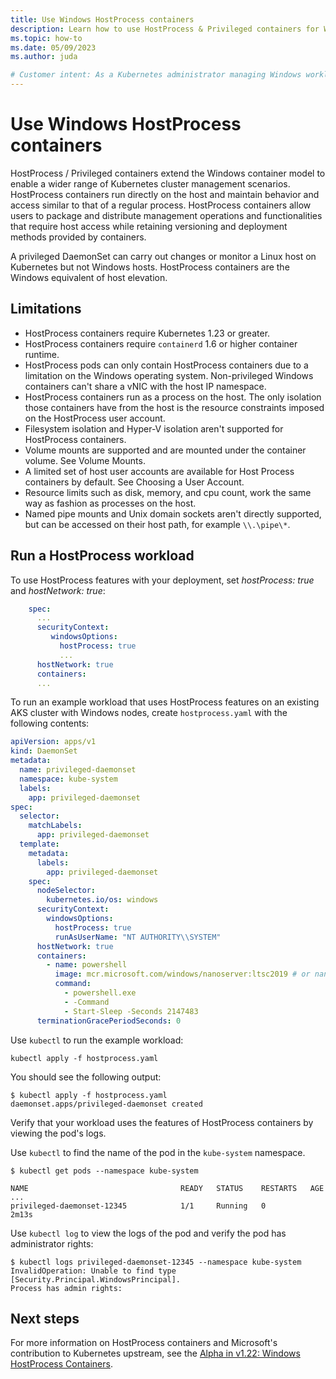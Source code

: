 ```yaml
---
title: Use Windows HostProcess containers
description: Learn how to use HostProcess & Privileged containers for Windows workloads on AKS
ms.topic: how-to
ms.date: 05/09/2023
ms.author: juda

# Customer intent: As a Kubernetes administrator managing Windows workloads, I want to deploy HostProcess containers, so that I can access host-level functionalities while maintaining the benefits of containerization for improved cluster management.
---
```


# Use Windows HostProcess containers

HostProcess / Privileged containers extend the Windows container model to enable a wider range of Kubernetes cluster management scenarios. HostProcess containers run directly on the host and maintain behavior and access similar to that of a regular process. HostProcess containers allow users to package and distribute management operations and functionalities that require host access while retaining versioning and deployment methods provided by containers.

A privileged DaemonSet can carry out changes or monitor a Linux host on Kubernetes but not Windows hosts. HostProcess containers are the Windows equivalent of host elevation.

## Limitations

* HostProcess containers require Kubernetes 1.23 or greater.
* HostProcess containers require `containerd` 1.6 or higher container runtime.
* HostProcess pods can only contain HostProcess containers due to a limitation on the Windows operating system. Non-privileged Windows containers can't share a vNIC with the host IP namespace.
* HostProcess containers run as a process on the host. The only isolation those containers have from the host is the resource constraints imposed on the HostProcess user account.
* Filesystem isolation and Hyper-V isolation aren't supported for HostProcess containers.
* Volume mounts are supported and are mounted under the container volume. See Volume Mounts.
* A limited set of host user accounts are available for Host Process containers by default. See Choosing a User Account.
* Resource limits such as disk, memory, and cpu count, work the same way as fashion as processes on the host.
* Named pipe mounts and Unix domain sockets aren't directly supported, but can be accessed on their host path, for example `\\.\pipe\*`.

## Run a HostProcess workload

To use HostProcess features with your deployment, set *hostProcess: true* and *hostNetwork: true*:  

```yaml
    spec:
      ...
      securityContext:
         windowsOptions:
           hostProcess: true
           ...
      hostNetwork: true
      containers:
      ...
```

To run an example workload that uses HostProcess features on an existing AKS cluster with Windows nodes, create `hostprocess.yaml` with the following contents:

```yaml
apiVersion: apps/v1
kind: DaemonSet
metadata:
  name: privileged-daemonset
  namespace: kube-system
  labels:
    app: privileged-daemonset
spec:
  selector:
    matchLabels:
      app: privileged-daemonset
  template:
    metadata:
      labels:
        app: privileged-daemonset
    spec:
      nodeSelector:
        kubernetes.io/os: windows
      securityContext:
        windowsOptions:
          hostProcess: true
          runAsUserName: "NT AUTHORITY\\SYSTEM"
      hostNetwork: true
      containers:
        - name: powershell
          image: mcr.microsoft.com/windows/nanoserver:ltsc2019 # or nanoserver:ltsc2022
          command:
            - powershell.exe
            - -Command
            - Start-Sleep -Seconds 2147483
      terminationGracePeriodSeconds: 0
```

Use `kubectl` to run the example workload:

```azurecli-interactive
kubectl apply -f hostprocess.yaml
```

You should see the following output:

```output
$ kubectl apply -f hostprocess.yaml
daemonset.apps/privileged-daemonset created
```

Verify that your workload uses the features of HostProcess containers by viewing the pod's logs.

Use `kubectl` to find the name of the pod in the `kube-system` namespace.

```output
$ kubectl get pods --namespace kube-system

NAME                                  READY   STATUS    RESTARTS   AGE
...
privileged-daemonset-12345            1/1     Running   0          2m13s
```

Use `kubectl log` to view the logs of the pod and verify the pod has administrator rights:

```output
$ kubectl logs privileged-daemonset-12345 --namespace kube-system
InvalidOperation: Unable to find type [Security.Principal.WindowsPrincipal].
Process has admin rights:
```

## Next steps

For more information on HostProcess containers and Microsoft's contribution to Kubernetes upstream, see the [Alpha in v1.22: Windows HostProcess Containers][blog-post].

<!-- LINKS - External -->
[blog-post]: https://kubernetes.io/blog/2021/08/16/windows-hostprocess-containers/
